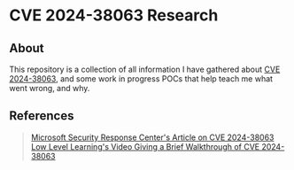 # CVE 2024-38063 Research

## About
This repository is a collection of all information I have gathered about [CVE 2024-38063](https://msrc.microsoft.com/update-guide/en-US/vulnerability/CVE-2024-38063),
and some work in progress POCs that help teach me what went wrong, and why. <br>

## References
> [Microsoft Security Response Center's Article on CVE 2024-38063](https://msrc.microsoft.com/update-guide/en-US/vulnerability/CVE-2024-38063) <br>
> [Low Level Learning's Video Giving a Brief Walkthrough of CVE 2024-38063](https://youtu.be/t5cAT2l_G44) <br>

